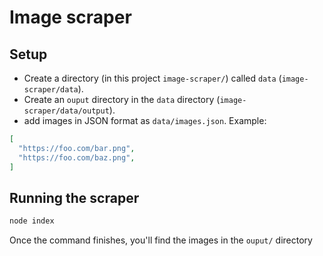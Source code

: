 # Image scraper

## Setup

* Create a directory (in this project `image-scraper/`) called `data` (`image-scraper/data`).
* Create an `ouput` directory in the `data` directory (`image-scraper/data/output`).
* add images in JSON format as `data/images.json`. Example:
```json
[
  "https://foo.com/bar.png",
  "https://foo.com/baz.png",
]
```

## Running the scraper

```js
node index
```

Once the command finishes, you'll find the images in the `ouput/` directory
